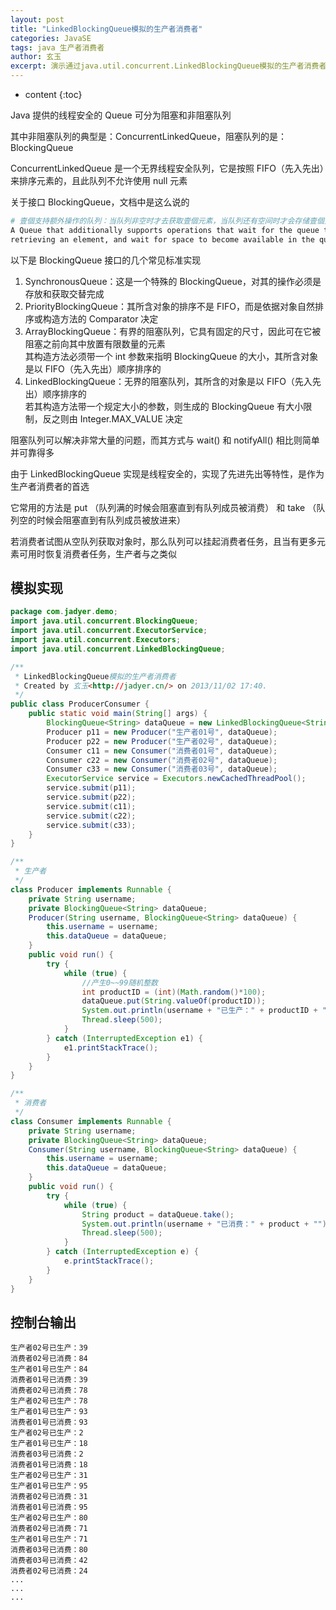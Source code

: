 ```yaml
---
layout: post
title: "LinkedBlockingQueue模拟的生产者消费者"
categories: JavaSE
tags: java 生产者消费者
author: 玄玉
excerpt: 演示通过java.util.concurrent.LinkedBlockingQueue模拟的生产者消费者实现。
---
```


* content
{:toc}


Java 提供的线程安全的 Queue 可分为阻塞和非阻塞队列

其中非阻塞队列的典型是：ConcurrentLinkedQueue，阻塞队列的是：BlockingQueue

ConcurrentLinkedQueue 是一个无界线程安全队列，它是按照 FIFO（先入先出）来排序元素的，且此队列不允许使用 null 元素

关于接口 BlockingQueue，文档中是这么说的

```sh
# 壹個支持额外操作的队列：当队列非空时才去获取壹個元素，当队列还有空间时才会存储壹個元素
A Queue that additionally supports operations that wait for the queue to become non-empty when
retrieving an element, and wait for space to become available in the queue when storing an element
```

以下是 BlockingQueue 接口的几个常见标准实现

1. SynchronousQueue：这是一个特殊的 BlockingQueue，对其的操作必须是存放和获取交替完成
2. PriorityBlockingQueue：其所含对象的排序不是 FIFO，而是依据对象自然排序或构造方法的 Comparator 决定
3. ArrayBlockingQueue：有界的阻塞队列，它具有固定的尺寸，因此可在它被阻塞之前向其中放置有限数量的元素<br>
   其构造方法必须带一个 int 参数来指明 BlockingQueue 的大小，其所含对象是以 FIFO（先入先出）顺序排序的
4. LinkedBlockingQueue：无界的阻塞队列，其所含的对象是以 FIFO（先入先出）顺序排序的<br>
   若其构造方法带一个规定大小的参数，则生成的 BlockingQueue 有大小限制，反之则由 Integer.MAX_VALUE 决定

阻塞队列可以解决非常大量的问题，而其方式与 wait() 和 notifyAll() 相比则简单并可靠得多

由于 LinkedBlockingQueue 实现是线程安全的，实现了先进先出等特性，是作为生产者消费者的首选

它常用的方法是 put （队列满的时候会阻塞直到有队列成员被消费） 和 take （队列空的时候会阻塞直到有队列成员被放进来）

若消费者试图从空队列获取对象时，那么队列可以挂起消费者任务，且当有更多元素可用时恢复消费者任务，生产者与之类似

## 模拟实现

```java
package com.jadyer.demo;
import java.util.concurrent.BlockingQueue;
import java.util.concurrent.ExecutorService;
import java.util.concurrent.Executors;
import java.util.concurrent.LinkedBlockingQueue;

/**
 * LinkedBlockingQueue模拟的生产者消费者
 * Created by 玄玉<http://jadyer.cn/> on 2013/11/02 17:40.
 */
public class ProducerConsumer {
    public static void main(String[] args) {
        BlockingQueue<String> dataQueue = new LinkedBlockingQueue<String>();
        Producer p11 = new Producer("生产者01号", dataQueue);
        Producer p22 = new Producer("生产者02号", dataQueue);
        Consumer c11 = new Consumer("消费者01号", dataQueue);
        Consumer c22 = new Consumer("消费者02号", dataQueue);
        Consumer c33 = new Consumer("消费者03号", dataQueue);
        ExecutorService service = Executors.newCachedThreadPool();
        service.submit(p11);
        service.submit(p22);
        service.submit(c11);
        service.submit(c22);
        service.submit(c33);
    }
}

/**
 * 生产者
 */
class Producer implements Runnable {
    private String username;
    private BlockingQueue<String> dataQueue;
    Producer(String username, BlockingQueue<String> dataQueue) {
        this.username = username;
        this.dataQueue = dataQueue;
    }
    public void run() {
        try {
            while (true) {
                //产生0~~99随机整数
                int productID = (int)(Math.random()*100);
                dataQueue.put(String.valueOf(productID));
                System.out.println(username + "已生产：" + productID + "");
                Thread.sleep(500);
            }
        } catch (InterruptedException e1) {
            e1.printStackTrace();
        }
    }
}

/**
 * 消费者
 */
class Consumer implements Runnable {
    private String username;
    private BlockingQueue<String> dataQueue;
    Consumer(String username, BlockingQueue<String> dataQueue) {
        this.username = username;
        this.dataQueue = dataQueue;
    }
    public void run() {
        try {
            while (true) {
                String product = dataQueue.take();
                System.out.println(username + "已消费：" + product + "");
                Thread.sleep(500);
            }
        } catch (InterruptedException e) {
            e.printStackTrace();
        }
    }
}
```

## 控制台输出

```
生产者02号已生产：39
消费者02号已消费：84
生产者01号已生产：84
消费者01号已消费：39
消费者02号已消费：78
生产者02号已生产：78
生产者01号已生产：93
消费者01号已消费：93
生产者02号已生产：2
生产者01号已生产：18
消费者03号已消费：2
消费者01号已消费：18
生产者02号已生产：31
生产者01号已生产：95
消费者02号已消费：31
消费者01号已消费：95
生产者02号已生产：80
消费者02号已消费：71
生产者01号已生产：71
消费者03号已消费：80
消费者03号已消费：42
消费者02号已消费：24
...
...
...
```